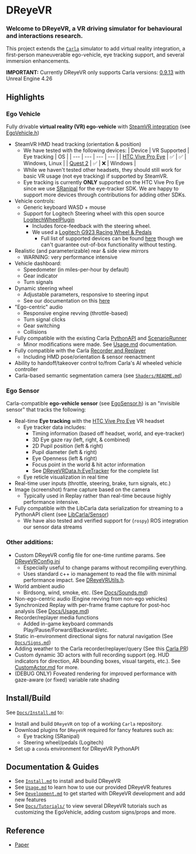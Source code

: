 # DReyeVR
### Welcome to DReyeVR, a VR driving simulator for behavioural and interactions research.
<!-- Welcome to the DReyeVR wiki! -->

This project extends the [`Carla`](https://github.com/carla-simulator/carla/tree/0.9.13) simulator to add virtual reality integration, a first-person maneuverable ego-vehicle, eye tracking support, and several immersion enhancements.

**IMPORTANT:** Currently DReyeVR only supports Carla versions: [0.9.13](https://github.com/carla-simulator/carla/tree/0.9.13) with Unreal Engine 4.26

## Highlights
### Ego Vehicle
Fully drivable **virtual reality (VR) ego-vehicle** with [SteamVR integration](https://github.com/ValveSoftware/steamvr_unreal_plugin/tree/4.23) (see [EgoVehicle.h](DReyeVR/EgoVehicle.h))
- SteamVR HMD head tracking (orientation & position)
  - We have tested with the following devices:
    | Device | VR Supported | Eye tracking | OS |
    | --- | --- | --- | --- |
    | [HTC Vive Pro Eye](https://business.vive.com/us/product/vive-pro-eye-office/) | :white_check_mark: | :white_check_mark: | Windows, Linux |
    | [Quest 2](https://www.oculus.com/quest-2/) | :white_check_mark: | :x: | Windows |
  - While we haven't tested other headsets, they should still work for basic VR usage (not eye tracking) if supported by SteamVR.
  - Eye tracking is currently **ONLY** supported on the HTC Vive Pro Eye since we use [SRanipal](https://forum.htc.com/topic/5641-sranipal-faq/) for the eye-tracker SDK. We are happy to support more devices through contributions for adding other SDKs. 
- Vehicle controls:
  - Generic keyboard WASD + mouse
  - Support for Logitech Steering wheel with this open source [LogitechWheelPlugin](https://github.com/HARPLab/LogitechWheelPlugin) 
    - Includes force-feedback with the steering wheel.
    - We used a [Logitech G923 Racing Wheel & Pedals](https://www.logitechg.com/en-us/products/driving/driving-force-racing-wheel.html)
      - Full list of supported devices can be found [here](https://github.com/HARPLab/LogitechWheelPlugin/blob/master/README.md) though we can't guarantee out-of-box functionality without testing. 
- Realistic (and parameterizable) rear & side view mirrors 
  - WARNING: very performance intensive
- Vehicle dashboard:
  - Speedometer (in miles-per-hour by default)
  - Gear indicator
  - Turn signals
- Dynamic steering wheel
  - Adjustable parameters, responsive to steering input
  - See our documentation on this [here](Docs/Model.md)
- "Ego-centric" audio 
  - Responsive engine revving (throttle-based)
  - Turn signal clicks
  - Gear switching
  - Collisions
- Fully compatible with the existing Carla [PythonAPI](https://carla.readthedocs.io/en/0.9.13/python_api/) and [ScenarioRunner](https://github.com/carla-simulator/scenario_runner/tree/v0.9.13)
  - Minor modifications were made. See [Usage.md](Docs/Usage.md) documentation.
- Fully compatible with the Carla [Recorder and Replayer](https://carla.readthedocs.io/en/0.9.13/adv_recorder/) 
  - Including HMD pose/orientation & sensor reenactment 
- Ability to handoff/takeover control to/from Carla's AI wheeled vehicle controller
- Carla-based semantic segmentation camera (see [`Shaders/README.md`](Shaders/README.md))
### Ego Sensor
Carla-compatible **ego-vehicle sensor** (see [EgoSensor.h](DReyeVR/EgoSensor.h)) is an "invisible sensor" that tracks the following:
- Real-time **Eye tracking** with the [HTC Vive Pro Eye](https://enterprise.vive.com/us/product/vive-pro-eye-office/) VR headset
  - Eye tracker data includes:
    - Timing information (based off headset, world, and eye-tracker)
    - 3D Eye gaze ray (left, right, & combined)
    - 2D Pupil position (left & right)
    - Pupil diameter (left & right)
    - Eye Openness (left & right)
    - Focus point in the world & hit actor information
    - See [DReyeVRData.h:EyeTracker](Carla/Sensor/DReyeVRData.h) for the complete list
  - Eye reticle visualization in real time
- Real-time user inputs (throttle, steering, brake, turn signals, etc.)
- Image (screenshot) frame capture based on the camera 
  - Typically used in Replay rather than real-time because highly performance intensive.
- Fully compatible with the LibCarla data serialization for streaming to a PythonAPI client (see [LibCarla/Sensor](LibCarla/Sensor))
  - We have also tested and verified support for (`rospy`) ROS integration our sensor data streams

### Other additions:
- Custom DReyeVR config file for one-time runtime params. See [DReyeVRConfig.ini](Configs/DReyeVRConfig.ini)
  - Especially useful to change params without recompiling everything.
  - Uses standard c++ io management to read the file with minimal performance impact. See [DReyeVRUtils.h](DReyeVR/DReyeVRUtils.h).
- World ambient audio
  - Birdsong, wind, smoke, etc. (See [Docs/Sounds.md](Docs/Sounds.md))
- Non-ego-centric audio (Engine revving from non-ego vehicles)
- Synchronized Replay with per-frame frame capture for post-hoc analysis (See [Docs/Usage.md](Docs/Usage.md))
- Recorder/replayer media functions
  - Added in-game keyboard commands Play/Pause/Forward/Backward/etc.
- Static in-environment directional signs for natural navigation (See [`Docs/Signs.md`](Docs/Signs.md))
- Adding weather to the Carla recorder/replayer/query (See this [Carla PR](https://github.com/carla-simulator/carla/pull/5235))
- Custom dynamic 3D actors with full recording support (eg. HUD indicators for direction, AR bounding boxes, visual targets, etc.). See [CustomActor.md](Docs/CustomActor.md) for more.
- (DEBUG ONLY) Foveated rendering for improved performance with gaze-aware (or fixed) variable rate shading

## Install/Build
See [`Docs/Install.md`](Docs/Install.md) to:
- Install and build `DReyeVR` on top of a working `Carla` repository. 
- Download plugins for `DReyeVR` required for fancy features such as:
  - Eye tracking (SRanipal)
  - Steering wheel/pedals (Logitech)
- Set up a `conda` environment for DReyeVR PythonAPI



## Documentation & Guides
- See [`Install.md`](Docs/Install.md) to install and build DReyeVR
- See [`Usage.md`](Docs/Usage.md) to learn how to use our provided DReyeVR features
- See [`Development.md`](Docs/Development.md) to get started with DReyeVR development and add new features
- See [`Docs/Tutorials/`](Docs/Tutorials/) to view several DReyeVR tutorials such as customizing the EgoVehicle, adding custom signs/props and more.



## Reference
- [Paper](https://arxiv.org/abs/2201.01931)
